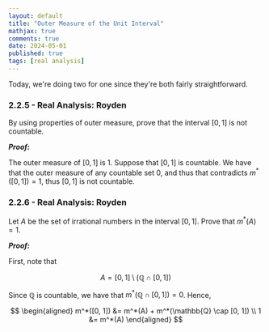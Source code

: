 ```yaml
---
layout: default
title: "Outer Measure of the Unit Interval"
mathjax: true
comments: true
date: 2024-05-01
published: true
tags: [real analysis]
---
```


Today, we're doing two for one since they're both fairly straightforward.

### 2.2.5 - Real Analysis: Royden

By using properties of outer measure, prove that the interval $[0, 1]$ is not countable. 

***Proof:***

The outer measure of $[0, 1]$ is 1. Suppose that $[0, 1]$ is countable. We have that the outer measure of any countable set 0, and thus that contradicts  $m^*([0, 1]) = 1$, thus $[0, 1]$ is not countable.

### 2.2.6 - Real Analysis: Royden

Let $A$ be the set of irrational numbers in the interval $[0, 1]$. Prove that $m^*(A) = 1$. 

***Proof:***

First, note that 

$$A = [0, 1] \setminus (\mathbb{Q} \cap [0, 1])$$

Since $\mathbb{Q}$ is countable, we have that $m^*(\mathbb{Q} \cap [0, 1]) = 0$. Hence,

$$
\begin{aligned}
m^*([0, 1]) &= m^*(A) + m^*(\mathbb{Q} \cap [0, 1]) \\
1 &= m^*(A)
\end{aligned}
$$